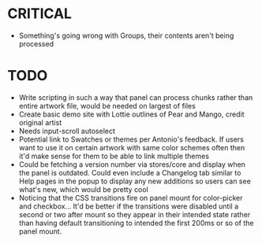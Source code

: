 # CRITICAL

- Something's going wrong with Groups, their contents aren't being processed

# TODO

- Write scripting in such a way that panel can process chunks rather than entire artwork file, would be needed on largest of files
- Create basic demo site with Lottie outlines of Pear and Mango, credit original artist
- Needs input-scroll autoselect
- Potential link to Swatches or themes per Antonio's feedback. If users want to use it on certain artwork with same color schemes often then it'd make sense for them to be able to link multiple themes
- Could be fetching a version number via stores/core and display when the panel is outdated. Could even include a Changelog tab similar to Help pages in the popup to display any new additions so users can see what's new, which would be pretty cool
- Noticing that the CSS transitions fire on panel mount for color-picker and checkbox... It'd be better if the transitions were disabled until a second or two after mount so they appear in their intended state rather than having default transitioning to intended the first 200ms or so of the panel mount.

